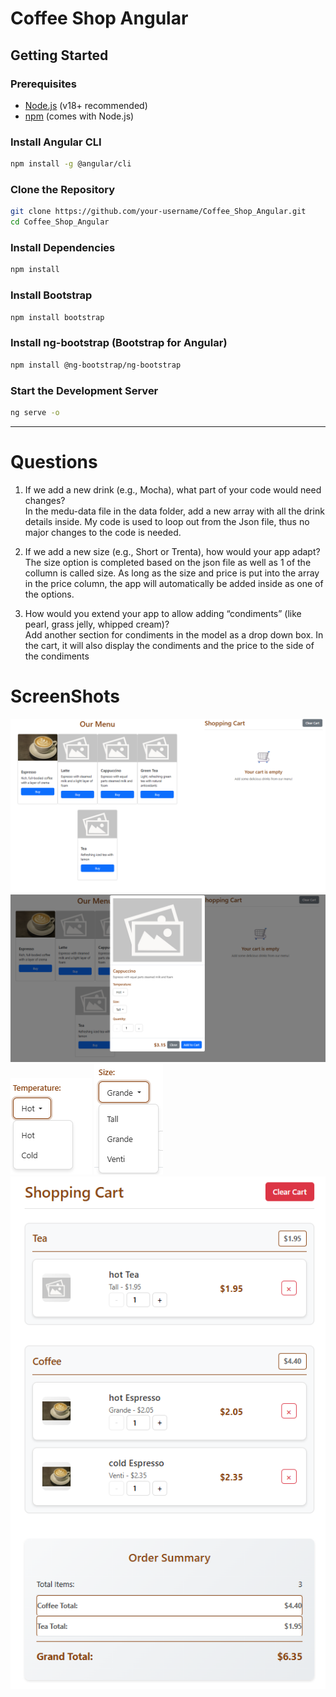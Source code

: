 # Coffee Shop Angular

## Getting Started

### Prerequisites

- [Node.js](https://nodejs.org/) (v18+ recommended)
- [npm](https://www.npmjs.com/) (comes with Node.js)

### Install Angular CLI

```bash
npm install -g @angular/cli
```

### Clone the Repository

```bash
git clone https://github.com/your-username/Coffee_Shop_Angular.git
cd Coffee_Shop_Angular
```

### Install Dependencies

```bash
npm install
```

### Install Bootstrap

```bash
npm install bootstrap
```

### Install ng-bootstrap (Bootstrap for Angular)

```bash
npm install @ng-bootstrap/ng-bootstrap
```

### Start the Development Server

```bash
ng serve -o
```

---

# Questions
 
1. If we add a new drink (e.g., Mocha), what part of your code would need changes?   
In the medu-data file in the data folder, add a new array with all the drink details inside. My code is used to loop out from the Json file, thus no major changes to the code is needed.


2. If we add a new size (e.g., Short or Trenta), how would your app adapt?  
The size option is completed based on the json file as well as 1 of the collumn is called size. As long as the size and price is put into the array in the price column, the app will automatically be added inside as one of the options.


3. How would you extend your app to allow adding “condiments” (like pearl, grass jelly, whipped cream)?  
Add another section for condiments in the model as a drop down box. In the cart, it will also display the condiments and the price to the side of the condiments

# ScreenShots
![Main](image.png)  
![Drink-Details](image-1.png)  
![Hot&Cold](image-2.png)
![Size](image-3.png)  
![ShoppingCart](image-4.png)
